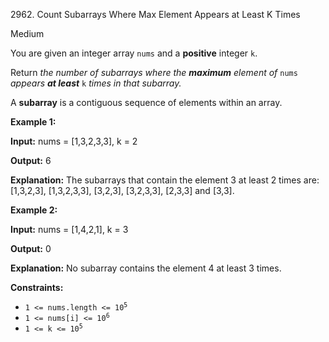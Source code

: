2962\. Count Subarrays Where Max Element Appears at Least K Times

Medium

You are given an integer array `nums` and a **positive** integer `k`.

Return _the number of subarrays where the **maximum** element of_ `nums` _appears **at least**_ `k` _times in that subarray._

A **subarray** is a contiguous sequence of elements within an array.

**Example 1:**

**Input:** nums = [1,3,2,3,3], k = 2

**Output:** 6

**Explanation:** The subarrays that contain the element 3 at least 2 times are: [1,3,2,3], [1,3,2,3,3], [3,2,3], [3,2,3,3], [2,3,3] and [3,3].

**Example 2:**

**Input:** nums = [1,4,2,1], k = 3

**Output:** 0

**Explanation:** No subarray contains the element 4 at least 3 times.

**Constraints:**

*   <code>1 <= nums.length <= 10<sup>5</sup></code>
*   <code>1 <= nums[i] <= 10<sup>6</sup></code>
*   <code>1 <= k <= 10<sup>5</sup></code>